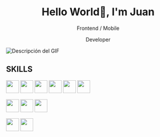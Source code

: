<h1 align="center"> Hello World👋, I'm Juan  </h1>

<p align="center" color="blue">Frontend / Mobile</p>
<p align="center" color="blue">Developer</p>

![Descripción del GIF](https://user-images.githubusercontent.com/115187902/230700872-d5f44b85-56c7-4e27-80a4-6e2db901e60c.gif)


  ## SKILLS


  <img src="https://firebasestorage.googleapis.com/v0/b/logos-e6f60.appspot.com/o/html.webp?alt=media&token=4c8389c6-1362-49ae-85c0-03e07e05479d" alt="" width="35px" height="35px"> <img src="https://firebasestorage.googleapis.com/v0/b/logos-e6f60.appspot.com/o/css.webp?alt=media&token=00cc8bf3-af28-4afa-a31e-69aecfd5370e" alt="" width="35px" height="35px"> <img src="https://firebasestorage.googleapis.com/v0/b/logos-e6f60.appspot.com/o/js.webp?alt=media&token=1951a471-f37b-42a3-8462-5757541b6535" alt="" width="35px" height="35px"> <img src="https://firebasestorage.googleapis.com/v0/b/logos-e6f60.appspot.com/o/kotlin.webp?alt=media&token=a69f7986-ecbf-4fd5-953c-12ef25e49628" alt="" width="35px" height="35px"> <img src="https://firebasestorage.googleapis.com/v0/b/logos-e6f60.appspot.com/o/swift.webp?alt=media&token=a862a82f-74a9-413e-8c1e-3b5a34b5c553" alt="" width="35px" height="35px"> <img src="https://firebasestorage.googleapis.com/v0/b/logos-e6f60.appspot.com/o/java.webp?alt=media&token=4b998189-bbcc-4960-a554-8cfbeb712705" alt="" width="35px" height="35px">


  
<img src="https://firebasestorage.googleapis.com/v0/b/logos-e6f60.appspot.com/o/SQLserver.webp?alt=media&token=d19de943-1fbe-4617-99aa-bb6b33d5ffe2" alt="" width="35px" height="35px"> <img src="https://firebasestorage.googleapis.com/v0/b/logos-e6f60.appspot.com/o/MySQL.webp?alt=media&token=81065b22-cbbd-4c79-b9db-dfcc02c3bc93" alt="" width="35px" height="35px"> <img src="https://firebasestorage.googleapis.com/v0/b/logos-e6f60.appspot.com/o/mongoDB.webp?alt=media&token=56c074e3-0378-4b1a-b5be-7a75705edfd3" alt="" width="35px" height="35px">
  

<img src="https://firebasestorage.googleapis.com/v0/b/logos-e6f60.appspot.com/o/github.webp?alt=media&token=71cb4beb-d8cc-43d2-85f8-54593dc801c0" alt="" width="35px" height="35px"> <img src="https://firebasestorage.googleapis.com/v0/b/logos-e6f60.appspot.com/o/git.webp?alt=media&token=0c219718-1bce-4aa1-9eee-c188d3285ea2" alt="" width="35px" height="35px">

  
  



<!--
**JuanRbDev/JuanRbDev** is a ✨ _special_ ✨ repository because its `README.md` (this file) appears on your GitHub profile.
